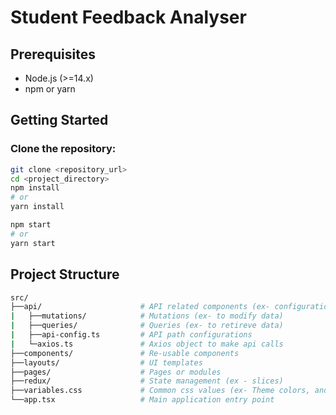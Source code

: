 # Student Feedback Analyser

## Prerequisites
- Node.js (>=14.x)
- npm or yarn

## Getting Started

### Clone the repository:

```sh
git clone <repository_url>
cd <project_directory>
npm install
# or
yarn install

npm start
# or
yarn start
```


## Project Structure
```sh
src/
├──api/                      # API related components (ex- configurations, queries, and mutations)
|   ├──mutations/            # Mutations (ex- to modify data) 
|   ├──queries/              # Queries (ex- to retireve data)
|   ├──api-config.ts         # API path configurations
|   └─axios.ts               # Axios object to make api calls
├──components/               # Re-usable components
├──layouts/                  # UI templates
├──pages/                    # Pages or modules
├──redux/                    # State management (ex - slices)
├──variables.css             # Common css values (ex- Theme colors, and font sizes)
└──app.tsx                   # Main application entry point
```

